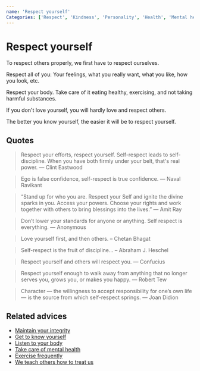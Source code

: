 ```yaml
---
name: 'Respect yourself'
Categories: ['Respect', 'Kindness', 'Personality', 'Health', 'Mental health', 'Integrity', 'Happiness']
---
```

# Respect yourself

To respect others properly, we first have to respect ourselves.

Respect all of you: Your feelings, what you really want, what you like, how you look, etc.

Respect your body. Take care of it eating healthy, exercising, and not taking harmful substances. 

If you don't love yourself, you will hardly love and respect others.

The better you know yourself, the easier it will be to respect yourself.

## Quotes

> Respect your efforts, respect yourself. Self-respect leads to self-discipline. When you have both firmly under your belt, that's real power. ― Clint Eastwood

> Ego is false confidence, self-respect is true confidence. ― Naval Ravikant

> “Stand up for who you are. Respect your Self and ignite the divine sparks in you. Access your powers. Choose your rights and work together with others to bring blessings into the lives.” ― Amit Ray

> Don’t lower your standards for anyone or anything. Self respect is everything. ― Anonymous

> Love yourself first, and then others. – Chetan Bhagat

> Self-respect is the fruit of discipline… – Abraham J. Heschel

> Respect yourself and others will respect you. ― Confucius

> Respect yourself enough to walk away from anything that no longer serves you, grows you, or makes you happy. ― Robert Tew

> Character — the willingness to accept responsibility for one’s own life — is the source from which self-respect springs. ― Joan Didion

## Related advices

- [Maintain your integrity](Maintain%20your%20integrity/index.md)
- [Get to know yourself](Get%20to%20know%20yourself/index.md)
- [Listen to your body](Listen%20to%20your%20body/index.md)
- [Take care of mental health](Take%20care%20of%20mental%20health/index.md)
- [Exercise frequently](Exercise%20frequently/index.md)
- [We teach others how to treat us](We%20teach%20others%20how%20to%20treat%20us/index.md)